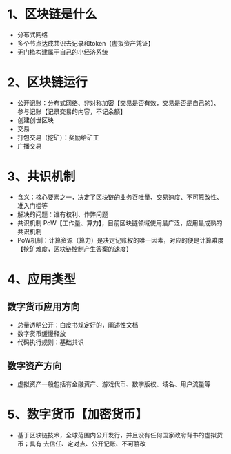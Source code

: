 # 1、区块链是什么
- 分布式网络
- 多个节点达成共识去记录和token【虚拟资产凭证】
- 无门槛构建属于自己的小经济系统

# 2、区块链运行
- 公开记账：分布式网络、非对称加密【交易是否有效，交易是否是自己的】、参与记账【记录交易的内容，不记余额】
- 创建创世区块
- 交易
- 打包交易（挖矿）：奖励给矿工
- 广播交易

# 3、共识机制
- 含义：核心要素之一，决定了区块链的业务吞吐量、交易速度、不可篡改性、准入门槛等
- 解决的问题：谁有权利、作弊问题
- 共识机制 PoW【工作量、算力】，目前区块链领域使用最广泛，应用最成熟的共识机制
- PoW机制：计算资源（算力）是决定记账权的唯一因素，对应的便是计算难度【挖矿难度，区块链控制产生答案的速度】

# 4、应用类型
## 数字货币应用方向
- 总量透明公开：白皮书规定好的，阐述性文档
- 数字货币缓慢释放
- 代码执行规则：基础共识
## 数字资产方向
- 虚拟资产一般包括有金融资产、游戏代币、数字版权、域名、用户流量等

# 5、数字货币【加密货币】
- 基于区块链技术，全球范围内公开发行，并且没有任何国家政府背书的虚拟货币；具有 去信任、定对点、公开记账、不可篡改 